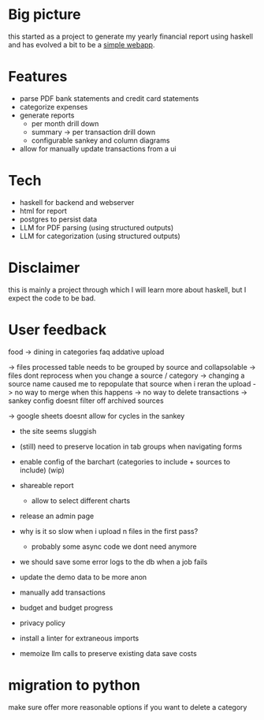 # Big picture

this started as a project to generate my yearly financial report using haskell
and has evolved a bit to be a [simple webapp](https://myfinancereport.com/).

# Features

- parse PDF bank statements and credit card statements
- categorize expenses
- generate reports
  - per month drill down
  - summary -> per transaction drill down
  - configurable sankey and column diagrams
- allow for manually update transactions from a ui

# Tech

- haskell for backend and webserver
- html for report
- postgres to persist data
- LLM for PDF parsing (using structured outputs)
- LLM for categorization (using structured outputs)

# Disclaimer

this is mainly a project through which I will learn more about haskell, but I expect the code to be bad.

# User feedback

food -> dining in categories
faq
addative upload


-> files processed table needs to be grouped by source and collapsolable
-> files dont reprocess when you change a source / category
-> changing a source name caused me to repopulate that source when i reran the upload
-> no way to merge when this happens
-> no way to delete transactions
-> sankey config doesnt filter off archived sources

-> google sheets doesnt allow for cycles in the sankey

- the site seems sluggish

- (still) need to preserve location in tab groups when navigating forms
- enable config of the barchart (categories to include + sources to include) (wip)

- shareable report

  - allow to select different charts

- release an admin page
- why is it so slow when i upload n files in the first pass?
  - probably some async code we dont need anymore
- we should save some error logs to the db when a job fails
- update the demo data to be more anon

- manually add transactions
- budget and budget progress

- privacy policy
- install a linter for extraneous imports
- memoize llm calls to preserve existing data save costs

# migration to python

make sure offer more reasonable options if you want to delete a category
